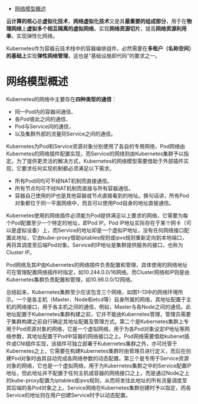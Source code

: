 
<!-- @import "[TOC]" {cmd="toc" depthFrom=1 depthTo=6 orderedList=false} -->

<!-- code_chunk_output -->

- [网络模型概述](#网络模型概述)

<!-- /code_chunk_output -->

**云计算的核心**是**虚拟化技术**，**网络虚拟化技术**又是其**最重要的组成部分**，用于在**物理网络**上**虚拟多个相互隔离的虚拟网络**，实现**网络资源切片**，提高**网络资源利用率**，实现弹性化网络。

Kubernetes作为容器云技术栈中的容器编排组件，必然需要在**多租户（名称空间）的基础上**实现**弹性网络管理**，这也是“基础设施即代码”的要求之一。

# 网络模型概述

Kubernetes的网络中主要存在**四种类型的通信**：

* 同一Pod内的容器间通信、
* 各Pod彼此之间的通信、
* Pod与Service间的通信，
* 以及集群外部的流量同Service之间的通信。

Kubernetes为Pod和Service资源对象分别使用了各自的专用网络，Pod网络由Kubernetes的网络插件配置实现，而Service的网络则由Kubernetes集群予以指定。为了提供更灵活的解决方式，Kubernetes的网络模型需要借助于外部插件实现，它要求任何实现机制都必须满足以下需求。

* 所有Pod间均可不经NAT机制而直接通信。
* 所有节点均可不经NAT机制而直接与所有容器通信。
* 容器自己使用的IP也是其他容器或节点直接看到的地址。换句话讲，所有Pod对象都位于同一平面网络中，而且可以使用Pod自身的地址直接通信。

Kubernetes使用的网络插件必须能为Pod提供满足以上要求的网络，它需要为每个Pod配置至少一个特定的地址，即Pod IP。Pod IP地址实际存在于某个网卡（可以是虚拟设备）上，而Service的地址却是一个虚拟IP地址，没有任何网络接口配置此地址，它由kube-proxy借助iptables规则或ipvs规则重新定向到本地端口，再将其调度至后端Pod对象。Service的IP地址是集群提供服务的接口，也称为Cluster IP。

Pod网络及其IP由Kubernetes的网络插件负责配置和管理，具体使用的网络地址可在管理配置网络插件时指定，如10.244.0.0/16网络。而Cluster网络和IP则是由Kubernetes集群负责配置和管理，如10.96.0.0/12网络。

总结起来，Kubernetes集群至少应该包含三个网络，如图1-13中的网络环境所示。一个是各主机（Master、Node和etcd等）自身所属的网络，其地址配置于主机的网络接口，用于各主机之间的通信，例如，Master与各Node之间的通信。此地址配置于Kubernetes集群构建之前，它并不能由Kubernetes管理，管理员需要于集群构建之前自行确定其地址配置及管理方式。第二个是Kubernetes集群上专用于Pod资源对象的网络，它是一个虚拟网络，用于为各Pod对象设定IP地址等网络参数，其地址配置于Pod中容器的网络接口之上。Pod网络需要借助kubenet插件或CNI插件实现，该插件可独立部署于Kubernetes集群之外，亦可托管于Kubernetes之上，它需要在构建Kubernetes集群时由管理员进行定义，而后在创建Pod对象时由其自动完成各网络参数的动态配置。第三个是专用于Service资源对象的网络，它也是一个虚拟网络，用于为Kubernetes集群之中的Service配置IP地址，但此地址并不配置于任何主机或容器的网络接口之上，而是通过Node之上的kube-proxy配置为iptables或ipvs规则，从而将发往此地址的所有流量调度至其后端的各Pod对象之上。Service网络在Kubernetes集群创建时予以指定，而各Service的地址则在用户创建Service时予以动态配置。

